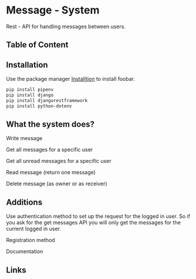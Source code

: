 
# Message - System 

Rest - API for handling messages between users.
## Table of Content

## Installation

Use the package manager [Installtion](https://github.com/BoazBitt/Message-System/blob/master/Installations.txt) to install foobar.

```bash
pip install pipenv
pip install django
pip install djangorestframework
pip install python-dotenv

```

## What the system does?

Write message

Get all messages for a specific user

Get all unread messages for a specific user

Read message (return one message)

Delete message (as owner or as receiver)

## Additions
 Use authentication method to set up the request for the logged in user. So if you ask for the get messages API you will only get the messages for the current logged in user.

Registration method

Documentation 






## Links
